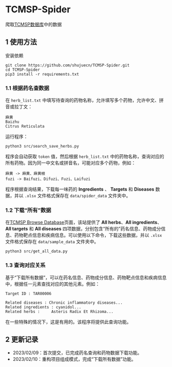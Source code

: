 # TCMSP-Spider

爬取[TCMSP数据库](https://www.tcmsp-e.com)中的数据

## 1 使用方法

安装依赖

```
git clone https://github.com/shujuecn/TCMSP-Spider.git
cd TCMSP-Spider
pip3 install -r requirements.txt
```

### 1.1 根据药名查数据

在 `herb_list.txt` 中填写待查询的药物名称，允许填写多个药物，允许中文、拼音或拉丁文：

```
麻黄
Baizhu
Citrus Reticulata
```

运行程序：

```
python3 src/search_save_herbs.py
```

程序会自动获取 `token` 值，然后根据 `herb_list.txt` 中的药物名称，查询对应的所有药物。因为同一中文名或拼音名，可能对应多个药物，例如：

```
麻黄 -> 麻黄、麻黄根
fuzi -> Baifuzi、Difuzi、Fuzi、Laifuzi
```

程序根据查询结果，下载每一味药的 **Ingredients** 、 **Targets** 和 **Diseases** 数据，并以 `.xlsx` 文件格式保存在 `data/spider_data` 文件夹中。

### 1.2 下载“所有”数据

在[TCMSP Browse Database](https://tcmsp-e.com/browse.php?qc=herbs)页面，该站提供了 **All herbs**、**All ingredients**、**All targets** 和 **All diseases** 四项数据，分别包含“所有的”药名信息、药物成分信息、药物靶点信息和疾病信息。可以使用以下命令，下载这些数据，并以 `.xlsx` 文件格式保存在 `data/sample_data` 文件夹中。

```
python3 src/get_all_data.py
```

### 1.3 查询对应关系

基于“下载所有数据”，可以在药名信息、药物成分信息、药物靶点信息和疾病信息中，根据任一元素查找对应的其他元素。例如：

```
Target ID : TAR00006

Related diseases : Chronic inflammatory diseases...
Related ingredients : cyanidol...
Related herbs : 	Asteris Radix Et Rhizoma...
```

在一些特殊的情况下，这是有用的。该程序将提供此查询功能。
## 2 更新记录

* 2023/02/09：首次提交，已完成药名查询和药物数据下载功能。
* 2023/02/10：重构项目组成模式，完成“下载所有数据”功能。
